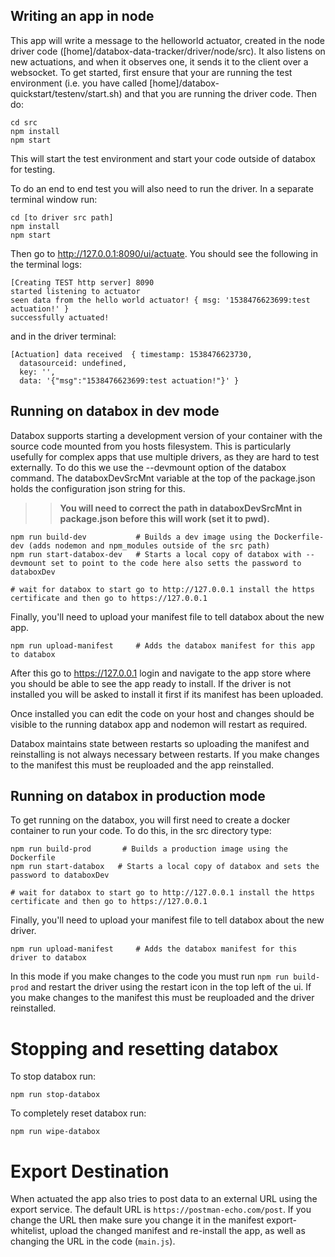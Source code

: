 ## Writing an app in node

This app will write a message to the helloworld actuator, created in the node driver code ([home]/databox-data-tracker/driver/node/src).  It also listens on new actuations, and when it observes one, it sends it to the client over a websocket. To get started, first ensure that your are running the test environment (i.e. you have called [home]/databox-quickstart/testenv/start.sh) and that you are running the driver code.  Then do:

```
cd src
npm install
npm start
```

This will start the test environment and start your code outside of databox for testing.

To do an end to end test you will also need to run the driver. In a separate terminal window run:

```
cd [to driver src path]
npm install
npm start
```

Then go to http://127.0.0.1:8090/ui/actuate.  You should see the following in the terminal logs:

```
[Creating TEST http server] 8090
started listening to actuator
seen data from the hello world actuator! { msg: '1538476623699:test actuation!' }
successfully actuated!
```

and in the driver terminal:

```
[Actuation] data received  { timestamp: 1538476623730,
  datasourceid: undefined,
  key: '',
  data: '{"msg":"1538476623699:test actuation!"}' }
```

## Running on databox in dev mode

Databox supports starting a development version of your container with the source code mounted from you hosts filesystem. This is particularly usefully for complex apps that use multiple drivers, as they are hard to test externally. To do this we use the --devmount option of the databox command. The databoxDevSrcMnt variable at the top of the package.json holds the configuration json string for this.

>> **You will need to correct the path in databoxDevSrcMnt in package.json before this will work (set it to pwd).**

```
npm run build-dev           # Builds a dev image using the Dockerfile-dev (adds nodemon and npm_modules outside of the src path)
npm run start-databox-dev   # Starts a local copy of databox with --devmount set to point to the code here also setts the password to databoxDev

# wait for databox to start go to http://127.0.0.1 install the https certificate and then go to https://127.0.0.1
```

Finally, you'll need to upload your manifest file to tell databox about the new app.

```
npm run upload-manifest     # Adds the databox manifest for this app to databox
```

After this go to https://127.0.0.1 login and navigate to the app store where you should be able to see the app ready to install. If the driver is not installed you will be asked to install it first if its manifest has been uploaded.

Once installed you can edit the code on your host and changes should be visible to the running databox app and nodemon will restart as required.

Databox maintains state between restarts so uploading the manifest and reinstalling is not always necessary between restarts.
If you make changes to the manifest this must be reuploaded and the app reinstalled.


## Running on databox in production mode

To get running on the databox, you will first need to create a docker container to run your code.  To do this, in the src directory type:

```
npm run build-prod       # Builds a production image using the Dockerfile
npm run start-databox   # Starts a local copy of databox and sets the password to databoxDev

# wait for databox to start go to http://127.0.0.1 install the https certificate and then go to https://127.0.0.1

```

Finally, you'll need to upload your manifest file to tell databox about the new driver.

```
npm run upload-manifest     # Adds the databox manifest for this driver to databox
```

In this mode if you make changes to the code you must run `npm run build-prod` and restart the driver using the restart icon in the top left of the ui.
If you make changes to the manifest this must be reuploaded and the driver reinstalled.

# Stopping and resetting databox

To stop databox run:

```
npm run stop-databox
```

To completely reset databox run:

```
npm run wipe-databox
```

# Export Destination

When actuated the app also tries to post data to an external URL using
the export service. The default URL is `https://postman-echo.com/post`.
If you change the URL then make sure you change it in the manifest
export-whitelist, upload the changed manifest and re-install the app,
as well as changing the URL in the code (`main.js`).

